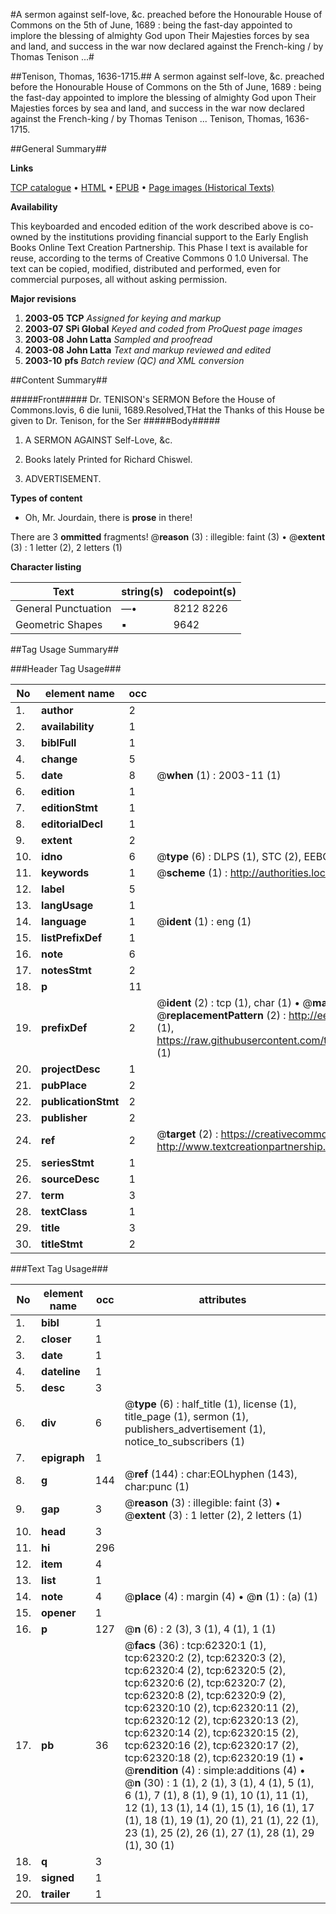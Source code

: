 #A sermon against self-love, &c. preached before the Honourable House of Commons on the 5th of June, 1689 : being the fast-day appointed to implore the blessing of almighty God upon Their Majesties forces by sea and land, and success in the war now declared against the French-king / by Thomas Tenison ...#

##Tenison, Thomas, 1636-1715.##
A sermon against self-love, &c. preached before the Honourable House of Commons on the 5th of June, 1689 : being the fast-day appointed to implore the blessing of almighty God upon Their Majesties forces by sea and land, and success in the war now declared against the French-king / by Thomas Tenison ...
Tenison, Thomas, 1636-1715.

##General Summary##

**Links**

[TCP catalogue](http://www.ota.ox.ac.uk/tcp/)  • 
[HTML](http://tei.it.ox.ac.uk/tcp/Texts-HTML/free/A64/A64366.html)  • 
[EPUB](http://tei.it.ox.ac.uk/tcp/Texts-EPUB/free/A64/A64366.epub) • 
[Page images (Historical Texts)](https://data.historicaltexts.jisc.ac.uk/view?pubId=eebo-12488340e&pageId=eebo-12488340e-62320-1)

**Availability**

This keyboarded and encoded edition of the
	       work described above is co-owned by the institutions
	       providing financial support to the Early English Books
	       Online Text Creation Partnership. This Phase I text is
	       available for reuse, according to the terms of Creative
	       Commons 0 1.0 Universal. The text can be copied,
	       modified, distributed and performed, even for
	       commercial purposes, all without asking permission.

**Major revisions**

1. __2003-05__ __TCP__ *Assigned for keying and markup*
1. __2003-07__ __SPi Global__ *Keyed and coded from ProQuest page images*
1. __2003-08__ __John Latta__ *Sampled and proofread*
1. __2003-08__ __John Latta__ *Text and markup reviewed and edited*
1. __2003-10__ __pfs__ *Batch review (QC) and XML conversion*

##Content Summary##

#####Front#####
Dr. TENISON's SERMON Before the House of Commons.Iovis, 6 die Iunii, 1689.Resolved,THat the Thanks of this House be given to Dr. Tenison, for the Ser
#####Body#####

1. A SERMON AGAINST Self-Love, &c.

1. Books lately Printed for Richard Chiswel.

1. ADVERTISEMENT.

**Types of content**

  * Oh, Mr. Jourdain, there is **prose** in there!

There are 3 **ommitted** fragments! 
 @__reason__ (3) : illegible: faint (3)  •  @__extent__ (3) : 1 letter (2), 2 letters (1)

**Character listing**


|Text|string(s)|codepoint(s)|
|---|---|---|
|General Punctuation|—•|8212 8226|
|Geometric Shapes|▪|9642|

##Tag Usage Summary##

###Header Tag Usage###

|No|element name|occ|attributes|
|---|---|---|---|
|1.|__author__|2||
|2.|__availability__|1||
|3.|__biblFull__|1||
|4.|__change__|5||
|5.|__date__|8| @__when__ (1) : 2003-11 (1)|
|6.|__edition__|1||
|7.|__editionStmt__|1||
|8.|__editorialDecl__|1||
|9.|__extent__|2||
|10.|__idno__|6| @__type__ (6) : DLPS (1), STC (2), EEBO-CITATION (1), OCLC (1), VID (1)|
|11.|__keywords__|1| @__scheme__ (1) : http://authorities.loc.gov/ (1)|
|12.|__label__|5||
|13.|__langUsage__|1||
|14.|__language__|1| @__ident__ (1) : eng (1)|
|15.|__listPrefixDef__|1||
|16.|__note__|6||
|17.|__notesStmt__|2||
|18.|__p__|11||
|19.|__prefixDef__|2| @__ident__ (2) : tcp (1), char (1)  •  @__matchPattern__ (2) : ([0-9\-]+):([0-9IVX]+) (1), (.+) (1)  •  @__replacementPattern__ (2) : http://eebo.chadwyck.com/downloadtiff?vid=$1&page=$2 (1), https://raw.githubusercontent.com/textcreationpartnership/Texts/master/tcpchars.xml#$1 (1)|
|20.|__projectDesc__|1||
|21.|__pubPlace__|2||
|22.|__publicationStmt__|2||
|23.|__publisher__|2||
|24.|__ref__|2| @__target__ (2) : https://creativecommons.org/publicdomain/zero/1.0/ (1), http://www.textcreationpartnership.org/docs/. (1)|
|25.|__seriesStmt__|1||
|26.|__sourceDesc__|1||
|27.|__term__|3||
|28.|__textClass__|1||
|29.|__title__|3||
|30.|__titleStmt__|2||


###Text Tag Usage###

|No|element name|occ|attributes|
|---|---|---|---|
|1.|__bibl__|1||
|2.|__closer__|1||
|3.|__date__|1||
|4.|__dateline__|1||
|5.|__desc__|3||
|6.|__div__|6| @__type__ (6) : half_title (1), license (1), title_page (1), sermon (1), publishers_advertisement (1), notice_to_subscribers (1)|
|7.|__epigraph__|1||
|8.|__g__|144| @__ref__ (144) : char:EOLhyphen (143), char:punc (1)|
|9.|__gap__|3| @__reason__ (3) : illegible: faint (3)  •  @__extent__ (3) : 1 letter (2), 2 letters (1)|
|10.|__head__|3||
|11.|__hi__|296||
|12.|__item__|4||
|13.|__list__|1||
|14.|__note__|4| @__place__ (4) : margin (4)  •  @__n__ (1) : (a) (1)|
|15.|__opener__|1||
|16.|__p__|127| @__n__ (6) : 2 (3), 3 (1), 4 (1), 1 (1)|
|17.|__pb__|36| @__facs__ (36) : tcp:62320:1 (1), tcp:62320:2 (2), tcp:62320:3 (2), tcp:62320:4 (2), tcp:62320:5 (2), tcp:62320:6 (2), tcp:62320:7 (2), tcp:62320:8 (2), tcp:62320:9 (2), tcp:62320:10 (2), tcp:62320:11 (2), tcp:62320:12 (2), tcp:62320:13 (2), tcp:62320:14 (2), tcp:62320:15 (2), tcp:62320:16 (2), tcp:62320:17 (2), tcp:62320:18 (2), tcp:62320:19 (1)  •  @__rendition__ (4) : simple:additions (4)  •  @__n__ (30) : 1 (1), 2 (1), 3 (1), 4 (1), 5 (1), 6 (1), 7 (1), 8 (1), 9 (1), 10 (1), 11 (1), 12 (1), 13 (1), 14 (1), 15 (1), 16 (1), 17 (1), 18 (1), 19 (1), 20 (1), 21 (1), 22 (1), 23 (1), 25 (2), 26 (1), 27 (1), 28 (1), 29 (1), 30 (1)|
|18.|__q__|3||
|19.|__signed__|1||
|20.|__trailer__|1||
